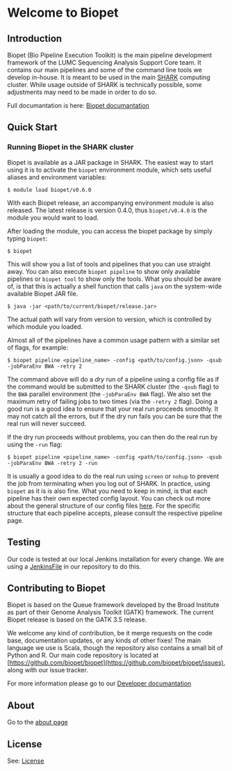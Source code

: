 # Welcome to Biopet


## Introduction

Biopet (Bio Pipeline Execution Toolkit) is the main pipeline development framework of the LUMC Sequencing Analysis Support Core team. It contains our main pipelines and some of the command line tools we develop in-house. It is meant to be used in the main [SHARK](https://humgenprojects.lumc.nl/trac/shark) computing cluster. While usage outside of SHARK is technically possible, some adjustments may need to be made in order to do so.

Full documantation is here: [Biopet documantation](http://biopet-docs.readthedocs.io/en/latest/)

## Quick Start

### Running Biopet in the SHARK cluster

Biopet is available as a JAR package in SHARK. The easiest way to start using it is to activate the `biopet` environment module, which sets useful aliases and environment variables:

~~~
$ module load biopet/v0.6.0
~~~

With each Biopet release, an accompanying environment module is also released. The latest release is version 0.4.0, thus `biopet/v0.4.0` is the module you would want to load.

After loading the module, you can access the biopet package by simply typing `biopet`:

~~~
$ biopet
~~~

This will show you a list of tools and pipelines that you can use straight away. You can also execute `biopet pipeline` to show only available pipelines or `biopet tool` to show only the tools. What you should be aware of, is that this is actually a shell function that calls `java` on the system-wide available Biopet JAR file.

~~~
$ java -jar <path/to/current/biopet/release.jar>
~~~

The actual path will vary from version to version, which is controlled by which module you loaded.

Almost all of the pipelines have a common usage pattern with a similar set of flags, for example:

~~~
$ biopet pipeline <pipeline_name> -config <path/to/config.json> -qsub -jobParaEnv BWA -retry 2
~~~

The command above will do a *dry* run of a pipeline using a config file as if the command would be submitted to the SHARK cluster (the `-qsub` flag) to the `BWA` parallel environment (the `-jobParaEnv BWA` flag). We also set the maximum retry of failing jobs to two times (via the `-retry 2` flag). Doing a good run is a good idea to ensure that your real run proceeds smoothly. It may not catch all the errors, but if the dry run fails you can be sure that the real run will never succeed.

If the dry run proceeds without problems, you can then do the real run by using the `-run` flag:

~~~
$ biopet pipeline <pipeline_name> -config <path/to/config.json> -qsub -jobParaEnv BWA -retry 2 -run
~~~

It is usually a good idea to do the real run using `screen` or `nohup` to prevent the job from terminating when you log out of SHARK. In practice, using `biopet` as it is is also fine. What you need to keep in mind, is that each pipeline has their own expected config layout. You can check out more about the general structure of our config files [here](docs/config.md). For the specific structure that each pipeline accepts, please consult the respective pipeline page.

## Testing

Our code is tested at our local Jenkins installation for every change. We are using a [JenkinsFile](Jenkinsfile) in our repository to do this.


## Contributing to Biopet

Biopet is based on the Queue framework developed by the Broad Institute as part of their Genome Analysis Toolkit (GATK) framework. The current Biopet release is based on the GATK 3.5 release.

We welcome any kind of contribution, be it merge requests on the code base, documentation updates, or any kinds of other fixes! The main language we use is Scala, though the repository also contains a small bit of Python and R. Our main code repository is located at [https://github.com/biopet/biopet](https://github.com/biopet/biopet/issues), along with our issue tracker.

For more information please go to our [Developer documantation](http://biopet-docs.readthedocs.io/en/develop/developer/getting-started/)

## About

Go to the [about page](docs/about.md)

## License

See: [License](docs/license.md)
